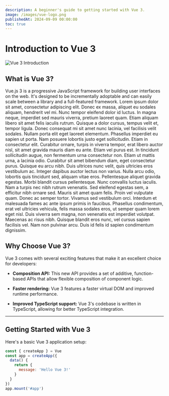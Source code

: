 ```yaml
---
description: A beginner's guide to getting started with Vue 3.
image: /images/vue-logo.png
publishedAt: 2024-09-09 00:00:00
toc: true
---
```

# Introduction to Vue 3

![Vue 3 Introduction](/images/vue.png)

## What is Vue 3?

Vue.js 3 is a progressive JavaScript framework for building user interfaces on the web. It's designed to be incrementally adoptable and can easily scale between a library and a full-featured framework.
Lorem ipsum dolor sit amet, consectetur adipiscing elit. Donec ex massa, aliquet eu sodales aliquam, hendrerit vel mi. Nunc tempor eleifend dolor id luctus. In magna neque, imperdiet sed mauris viverra, pretium laoreet quam. Etiam aliquam libero sit amet felis iaculis rutrum. Quisque a dolor cursus, tempus velit et, tempor ligula. Donec consequat mi sit amet nunc lacinia, vel facilisis velit sodales. Nullam porta elit eget laoreet elementum. Phasellus imperdiet eu sapien ut porta. Nam posuere lobortis justo eget sollicitudin. Etiam in consectetur elit. Curabitur ornare, turpis in viverra tempor, erat libero auctor nisl, sit amet gravida mauris diam eu ante.
Etiam vel purus est. In tincidunt sollicitudin augue, non fermentum urna consectetur non. Etiam ut mattis urna, a lacinia odio. Curabitur sit amet bibendum diam, eget consectetur purus. Quisque eu arcu nibh. Duis ultrices nunc velit, quis ultricies eros vestibulum ac. Integer dapibus auctor lectus non varius. Nulla arcu odio, lobortis quis tincidunt sed, aliquam vitae eros. Pellentesque aliquet gravida egestas. Morbi blandit cursus pellentesque. Nunc convallis luctus iaculis. Nam a turpis nec nibh rutrum venenatis.
Sed eleifend egestas sem, a efficitur nibh ornare sed. Mauris sit amet quam felis. Proin vel vulputate quam. Donec ac semper tortor. Vivamus sed vestibulum orci. Interdum et malesuada fames ac ante ipsum primis in faucibus. Phasellus condimentum, erat vel ultricies vehicula, felis massa sodales eros, ut semper quam lorem eget nisl. Duis viverra sem magna, non venenatis est imperdiet volutpat. Maecenas ac risus nibh. Quisque blandit eros nunc, vel cursus sapien facilisis vel. Nam non pulvinar arcu. Duis id felis id sapien condimentum dignissim.

## Why Choose Vue 3?

Vue 3 comes with several exciting features that make it an excellent choice for developers:

* **Composition API:** This new API provides a set of additive, function-based APIs that allow flexible composition of component logic.

* **Faster rendering:** Vue 3 features a faster virtual DOM and improved runtime performance.

* **Improved TypeScript support:** Vue 3's codebase is written in TypeScript, allowing for better TypeScript integration.

---

## Getting Started with Vue 3

Here's a basic Vue 3 application setup:

```javascript
const { createApp } = Vue
const app = createApp({
  data() {
    return {
      message: 'Hello Vue 3!'
    }
  }
})
app.mount('#app')
```